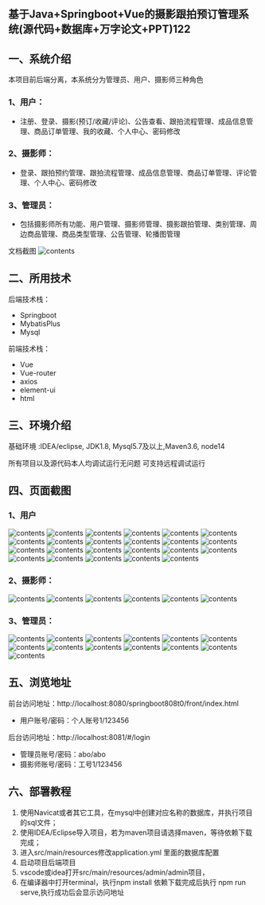 ## 基于Java+Springboot+Vue的摄影跟拍预订管理系统(源代码+数据库+万字论文+PPT)122

## 一、系统介绍
本项目前后端分离，本系统分为管理员、用户、摄影师三种角色

### 1、用户：
- 注册、登录、摄影(预订/收藏/评论)、公告查看、跟拍流程管理、成品信息管理、商品订单管理、我的收藏、个人中心、密码修改

### 2、摄影师：
- 登录、跟拍预约管理、跟拍流程管理、成品信息管理、商品订单管理、评论管理、个人中心、密码修改

### 3、管理员：
- 包括摄影师所有功能、用户管理、摄影师管理、摄影跟拍管理、类别管理、周边商品管理、商品类型管理、公告管理、轮播图管理

文档截图
![contents](./picture/picture0.png)

## 二、所用技术

后端技术栈：

- Springboot
- MybatisPlus
- Mysql

前端技术栈：

- Vue 
- Vue-router 
- axios 
- element-ui
- html

## 三、环境介绍

基础环境 :IDEA/eclipse, JDK1.8, Mysql5.7及以上,Maven3.6, node14

所有项目以及源代码本人均调试运行无问题 可支持远程调试运行

## 四、页面截图
### 1、用户
![contents](./picture/picture1.png)
![contents](./picture/picture2.png)
![contents](./picture/picture3.png)
![contents](./picture/picture4.png)
![contents](./picture/picture5.png)
![contents](./picture/picture6.png)
![contents](./picture/picture7.png)
![contents](./picture/picture8.png)
![contents](./picture/picture9.png)
![contents](./picture/picture10.png)
![contents](./picture/picture11.png)
![contents](./picture/picture12.png)
![contents](./picture/picture13.png)
![contents](./picture/picture14.png)
![contents](./picture/picture15.png)
![contents](./picture/picture16.png)
![contents](./picture/picture17.png)
![contents](./picture/picture18.png)
![contents](./picture/picture19.png)
![contents](./picture/picture20.png)
![contents](./picture/picture21.png)
![contents](./picture/picture22.png)
![contents](./picture/picture23.png)
### 2、摄影师：
![contents](./picture/picture24.png)
![contents](./picture/picture25.png)
![contents](./picture/picture26.png)
![contents](./picture/picture27.png)
![contents](./picture/picture28.png)
![contents](./picture/picture29.png)
### 3、管理员：
![contents](./picture/picture30.png)
![contents](./picture/picture31.png)
![contents](./picture/picture32.png)
![contents](./picture/picture33.png)
![contents](./picture/picture34.png)
![contents](./picture/picture35.png)
![contents](./picture/picture36.png)
![contents](./picture/picture37.png)
![contents](./picture/picture38.png)
![contents](./picture/picture39.png)
![contents](./picture/picture40.png)
![contents](./picture/picture41.png)
![contents](./picture/picture42.png)

## 五、浏览地址

前台访问地址：http://localhost:8080/springboot808t0/front/index.html
- 用户账号/密码：个人账号1/123456

后台访问地址：http://localhost:8081/#/login
- 管理员账号/密码：abo/abo
- 摄影师账号/密码：工号1/123456

## 六、部署教程
1. 使用Navicat或者其它工具，在mysql中创建对应名称的数据库，并执行项目的sql文件；
2. 使用IDEA/Eclipse导入项目，若为maven项目请选择maven，等待依赖下载完成；
3. 进入src/main/resources修改application.yml 里面的数据库配置
4. 启动项目后端项目
5. vscode或idea打开src/main/resources/admin/admin项目，
6. 在编译器中打开terminal，执行npm install 依赖下载完成后执行 npm run serve,执行成功后会显示访问地址

